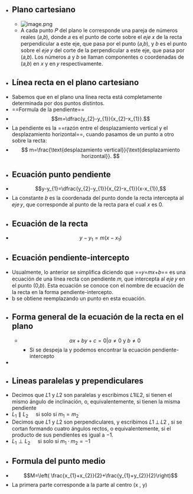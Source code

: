 - ## Plano cartesiano
	- ![image.png](../assets/image_1664035835434_0.png)
	- A cada punto 𝑃 del plano le corresponde una pareja de números reales (𝑎,𝑏), donde 𝑎 es el punto de corte sobre el 𝑒𝑗𝑒 𝑥 de la recta perpendicular a este eje, que pasa por el punto (𝑎,𝑏), y 𝑏 es el punto sobre el 𝑒𝑗𝑒 𝑦 del corte de la perpendicular a este eje, que pasa por (𝑎,𝑏). Los números 𝑎 y 𝑏 se llaman componentes o coordenadas de (𝑎,𝑏) en 𝑥 y en 𝑦 respectivamente.
- ## Línea recta en el plano cartesiano
- Sabemos que en el plano una lı́nea recta está completamente determinada por dos puntos distintos.
- ==Formula de la pendiente==
- $$m=\dfrac{y_{2}-y_{1}}{x_{2}-x_{1}}.$$
- La pendiente es la ==razón entre el desplazamiento vertical y el desplazamiento horizontal==, cuando pasamos de un punto a otro sobre la recta:
- $$
  m=\frac{\text{desplazamiento vertical}}{\text{desplazamiento horizontal}}.
  $$
- ## Ecuación punto pendiente
- $$y-y_{1}=\dfrac{y_{2}-y_{1}}{x_{2}-x_{1}}(x-x_{1}),$$
- La constante 𝑏 es la coordenada del punto donde la recta intercepta al 𝑒𝑗𝑒 𝑦, que corresponde al punto de la recta para el cual 𝑥 es 0.
- ## Ecuación de la recta
- $$y-y{_1} = m (x - x{_1})$$
- ## Ecuación pendiente-intercepto
- Usualmente, lo anterior se simplifica diciendo que ==𝑦=𝑚𝑥+𝑏== es una ecuación de una lı́nea recta con pendiente 𝑚, que intercepta al 𝑒𝑗𝑒 𝑦 en el punto (0,𝑏). Esta ecuación se conoce con el nombre de ecuación de la recta en la forma pendiente-intercepto.
- b se obtiene reemplazando un punto en esta ecuación.
- ## Forma general de la ecuación de la recta en el plano
	- $$ax + by +c = 0 | a \neq 0 \text{ y } b  \neq 0$$
		- Si se despeja la y podemos encontrar la ecuación pendiente-intercepto
-
- ## Lineas paralelas y prependiculares
- Decimos que 𝐿1 y 𝐿2 son paralelas y escribimos 𝐿1∥𝐿2, si tienen el mismo ángulo de inclinación, o, equivalentemente, si tienen la misma pendiente
- $L_{1}\parallel L_{2}\quad$ si solo si $m{_1} =  m{_2}$
- Decimos que 𝐿1 y 𝐿2 son perpendiculares, y escribimos 𝐿1 ⊥ 𝐿2 , si se cortan formando cuatro ángulos rectos, o equivalentemente, si el producto de sus pendientes es igual a −1.
- $L_{1}\perp L_{2}\quad$ si solo si $m{_1}\cdot m{_2} = -1$
- ## Formula del punto medio
- $$M=\left( \frac{x_{1}+x_{2}}{2}+\frac{y_{1}+y_{2}}{2}\right)$$
- La primera parte corresponde a la parte al centro (x , y)